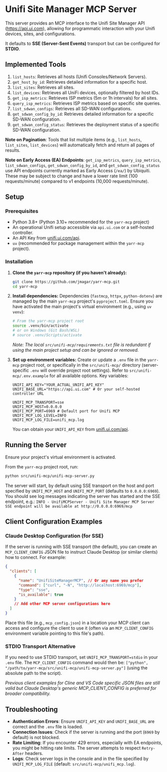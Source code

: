 # Unifi Site Manager MCP Server

This server provides an MCP interface to the Unifi Site Manager API (https://api.ui.com), allowing for programmatic interaction with your Unifi devices, sites, and configurations.

It defaults to **SSE (Server-Sent Events)** transport but can be configured for **STDIO**.

## Implemented Tools

1.  `list_hosts`: Retrieves all hosts (Unifi Consoles/Network Servers).
2.  `get_host_by_id`: Retrieves detailed information for a specific host.
3.  `list_sites`: Retrieves all sites.
4.  `list_devices`: Retrieves all UniFi devices, optionally filtered by host IDs.
5.  `get_isp_metrics`: Retrieves ISP metrics (5m or 1h intervals) for all sites.
6.  `query_isp_metrics`: Retrieves ISP metrics based on specific site queries.
7.  `list_sdwan_configs`: Retrieves all SD-WAN configurations.
8.  `get_sdwan_config_by_id`: Retrieves detailed information for a specific SD-WAN configuration.
9.  `get_sdwan_config_status`: Retrieves the deployment status of a specific SD-WAN configuration.

**Note on Pagination**: Tools that list multiple items (e.g., `list_hosts`, `list_sites`, `list_devices`) will automatically fetch and return all pages of results.

**Note on Early Access (EA) Endpoints**: `get_isp_metrics`, `query_isp_metrics`, `list_sdwan_configs`, `get_sdwan_config_by_id`, and `get_sdwan_config_status` use API endpoints currently marked as Early Access (`/ea/`) by Ubiquiti. These may be subject to change and have a lower rate limit (100 requests/minute) compared to v1 endpoints (10,000 requests/minute).

## Setup

### Prerequisites
- Python 3.8+ (Python 3.10+ recommended for the `yarr-mcp` project)
- An operational Unifi setup accessible via `api.ui.com` or a self-hosted controller.
- An API Key from [unifi.ui.com/api](https://unifi.ui.com/api).
- `uv` (recommended for package management within the `yarr-mcp` project).

### Installation

1.  **Clone the `yarr-mcp` repository (if you haven't already):**
    ```bash
    git clone https://github.com/jmagar/yarr-mcp.git
    cd yarr-mcp
    ```

2.  **Install dependencies:**
    Dependencies (`fastmcp`, `httpx`, `python-dotenv`) are managed by the main `yarr-mcp` project's `pyproject.toml`.
    Ensure you have activated the main project's virtual environment (e.g., using `uv venv`):
    ```bash
    # From the yarr-mcp project root
    source .venv/bin/activate 
    # or on Windows (Git Bash/WSL)
    # source .venv/Scripts/activate
    ```
    *Note: The local `src/unifi-mcp/requirements.txt` file is redundant if using the main project setup and can be ignored or removed.*

3.  **Set up environment variables:**
    Create or update a `.env` file in the `yarr-mcp` project root, or specifically in the `src/unifi-mcp/` directory (server-specific `.env` will override project root settings).
    Refer to `src/unifi-mcp/.env.example` for all available options. Key variables:

    ```env
    UNIFI_API_KEY="YOUR_ACTUAL_UNIFI_API_KEY"
    UNIFI_BASE_URL="https://api.ui.com" # Or your self-hosted controller URL
    
    UNIFI_MCP_TRANSPORT=sse
    UNIFI_MCP_HOST=0.0.0.0
    UNIFI_MCP_PORT=6969 # Default port for Unifi MCP
    UNIFI_MCP_LOG_LEVEL=INFO
    UNIFI_MCP_LOG_FILE=unifi_mcp.log 
    ```
    You can obtain your `UNIFI_API_KEY` from [unifi.ui.com/api](https://unifi.ui.com/api).

## Running the Server

Ensure your project's virtual environment is activated.

From the `yarr-mcp` project root, run:
```bash
python src/unifi-mcp/unifi-mcp-server.py
```

The server will start, by default using SSE transport on the host and port specified by `UNIFI_MCP_HOST` and `UNIFI_MCP_PORT` (defaults to `0.0.0.0:6969`). You should see log messages indicating the server has started and the SSE endpoint, e.g.:
`INFO - UnifiMCPServer - Unifi Site Manager MCP Server SSE endpoint will be available at http://0.0.0.0:6969/mcp`

## Client Configuration Examples

### Claude Desktop Configuration (for SSE)

If the server is running with SSE transport (the default), you can create an `MCP_CLIENT_CONFIG` JSON file to instruct Claude Desktop (or similar clients) how to connect. For example:

```json
{
  "clients": [
    {
      "name": "UnifiSiteManagerMCP", // Or any name you prefer
      "command": ["curl", "-N", "http://localhost:6969/mcp"],
      "type": "sse",
      "is_available": true
    }
    // Add other MCP server configurations here
  ]
}
```
Place this file (e.g., `mcp_config.json`) in a location your MCP client can access and configure the client to use it (often via an `MCP_CLIENT_CONFIG` environment variable pointing to this file's path).

### STDIO Transport Alternative
If you need to use STDIO transport, set `UNIFI_MCP_TRANSPORT=stdio` in your `.env` file. The `MCP_CLIENT_CONFIG` command would then be:
`["python", "/path/to/yarr-mcp/src/unifi-mcp/unifi-mcp-server.py"]` (using the absolute path to the script).

*Previous client examples for Cline and VS Code specific JSON files are still valid but Claude Desktop's generic MCP_CLIENT_CONFIG is preferred for broader compatibility.*

## Troubleshooting

-   **Authentication Errors**: Ensure `UNIFI_API_KEY` and `UNIFI_BASE_URL` are correct and the `.env` file is loaded.
-   **Connection Issues**: Check if the server is running and the port (`6969` by default) is not blocked.
-   **Rate Limiting**: If you encounter 429 errors, especially with EA endpoints, you might be hitting rate limits. The server attempts to respect `Retry-After` headers.
-   **Logs**: Check server logs in the console and in the file specified by `UNIFI_MCP_LOG_FILE` (default: `src/unifi-mcp/unifi_mcp.log`). 